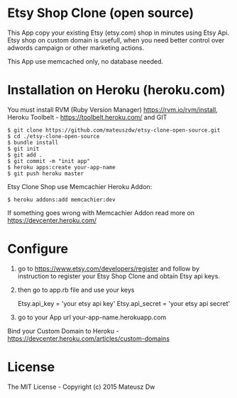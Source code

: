 Etsy Shop Clone (open source)
========================

This App copy your existing Etsy (etsy.com) shop in minutes using Etsy Api. 
Etsy shop on custom domain is usefull, when you need better control over adwords campaign or other marketing actions.

This App use memcached only, no database needed.

Installation on Heroku (heroku.com)
========================
You must install RVM (Ruby Version Manager) https://rvm.io/rvm/install, 
Heroku Toolbelt - https://toolbelt.heroku.com/ and GIT

    $ git clone https://github.com/mateuszdw/etsy-clone-open-source.git
    $ cd ./etsy-clone-open-source
    $ bundle install
    $ git init
    $ git add .
    $ git commit -m "init app"
    $ heroku apps:create your-app-name
    $ git push heroku master

Etsy Clone Shop use Memcachier Heroku Addon:

    $ heroku addons:add memcachier:dev

If something goes wrong with Memcachier Addon read more on https://devcenter.heroku.com/

Configure
========================
1) go to https://www.etsy.com/developers/register and follow by instruction to register your Etsy Shop Clone and obtain Etsy api keys.

2) then go to app.rb file and use your keys
 
    Etsy.api_key = 'your etsy api key'
    Etsy.api_secret = 'your etsy api secret'

3) go to your App url your-app-name.herokuapp.com

Bind your Custom Domain to Heroku - https://devcenter.heroku.com/articles/custom-domains


License
========================
The MIT License - Copyright (c) 2015 Mateusz Dw
